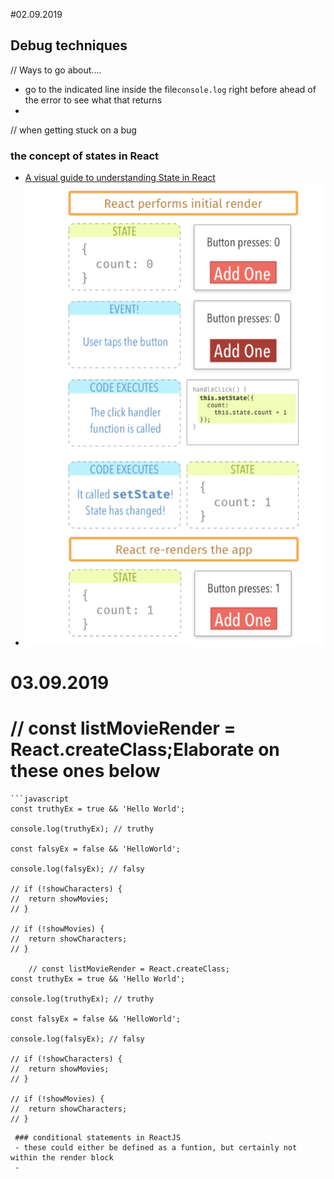 #02.09.2019
## Debug techniques 
// Ways to go about....
- go to the indicated line inside the file`console.log` right before ahead of the error to see what that returns
- 
// when getting stuck on a bug
 ### the concept of states in React 
 - [A visual guide to understanding State in React](https://daveceddia.com/visual-guide-to-state-in-react/)
 - ![Diagram showing the flow of states in React](States-in-React.png)
# 03.09.2019

#	// const listMovieRender = React.createClass;Elaborate on these ones below
	```javascript
    const truthyEx = true && 'Hello World';

	console.log(truthyEx); // truthy

	const falsyEx = false && 'HelloWorld';

	console.log(falsyEx); // falsy

	// if (!showCharacters) {
	// 	return showMovies;
	// }

	// if (!showMovies) {
	// 	return showCharacters;
	// }

    	// const listMovieRender = React.createClass;
	const truthyEx = true && 'Hello World';

	console.log(truthyEx); // truthy

	const falsyEx = false && 'HelloWorld';

	console.log(falsyEx); // falsy

	// if (!showCharacters) {
	// 	return showMovies;
	// }

	// if (!showMovies) {
	// 	return showCharacters;
	// }
```
 ### conditional statements in ReactJS
 - these could either be defined as a funtion, but certainly not within the render block
 - 